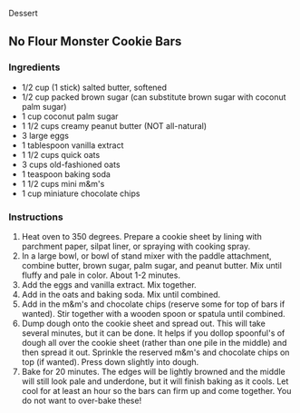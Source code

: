 Dessert

## No Flour Monster Cookie Bars

### Ingredients

- 1/2 cup (1 stick) salted butter, softened
- 1/2 cup packed brown sugar (can substitute brown sugar with coconut palm sugar)
- 1 cup coconut palm sugar
- 1 1/2 cups creamy peanut butter (NOT all-natural)
- 3 large eggs
- 1 tablespoon vanilla extract
- 1 1/2 cups quick oats
- 3 cups old-fashioned oats
- 1 teaspoon baking soda
- 1 1/2 cups mini m&m's
- 1 cup miniature chocolate chips

### Instructions

1. Heat oven to 350 degrees. Prepare a cookie sheet by lining with parchment paper, silpat liner, or spraying with cooking spray.
2. In a large bowl, or bowl of stand mixer with the paddle attachment, combine butter, brown sugar, palm sugar, and peanut butter. Mix until fluffy and pale in color. About 1-2 minutes.
3. Add the eggs and vanilla extract. Mix together.
4. Add in the oats and baking soda. Mix until combined.
5. Add in the m&m's and chocolate chips (reserve some for top of bars if wanted). Stir together with a wooden spoon or spatula until combined.
6. Dump dough onto the cookie sheet and spread out. This will take several minutes, but it can be done. It helps if you dollop spoonful's of dough all over the cookie sheet (rather than one pile in the middle) and then spread it out. Sprinkle the reserved m&m's and chocolate chips on top (if wanted). Press down slightly into dough.
7. Bake for 20 minutes. The edges will be lightly browned and the middle will still look pale and underdone, but it will finish baking as it cools. Let cool for at least an hour so the bars can firm up and come together. You do not want to over-bake these!
